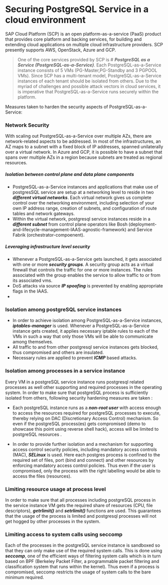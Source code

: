 # Securing PostgreSQL Service in a cloud environment

SAP Cloud Platform (SCP) is an open platform-as-a-service (PaaS) product that provides core platform and backing services, for building and extending cloud applications on multiple cloud infrastructure providers. SCP presently supports AWS, OpenStack, Azure and GCP.

>One of the core services provided by SCP is # *__PostgreSQL as a Service (PostgreSQL-as-a-Service)__*. Each PostgreSQL-as-a-Service instance consists of 5 VMs (PG-Master,PG-Standby and 3 PGPOOL VMs). Since SCP has a multi-tenant model, PostgreSQL-as-a-Service instances of each tenant should be isolated from others. Due to the myriad of challenges and possible attack vectors in cloud services, it is imperative that PostgreSQL-as-a-Service runs securely within the platform.

Measures taken to harden the security aspects of PostgreSQL-as-a-Service:
 
### Network Security
With scaling out PostgreSQL-as-a-Service over multiple AZs, there are network-related aspects to be addressed. In most of the infrastructures, an AZ maps to a subnet with a fixed block of IP addresses, spanned unilaterally over a virtual network. In Azure and GCP, it is possible to have a subnet that spans over multiple AZs in a region because subnets are treated as regional resources.

##### Isolation between control plane and data plane components

- PostgreSQL-as-a-Service instances and applications that make use of postgresSQL service are setup at a networking level to reside in two *__different virtual networks__*. Each virtual network gives us complete control over the networking environment, including selection of your own IP address range, creation of subnets, and configuration of route tables and network gateways.
- Within the virtual network, postgresql service instances reside in a *__different subnet__* from control plane operators like Bosh (deployment-and-lifecycle-management-IAAS-agnostic-framework)  and Service Fabrik (orchestrator-compoenent).

##### Leveraging infrastructure level security
 
- Whenever a PostgreSQL-as-a-Service gets launched, it gets associated with one or more *__security groups__*. A security group acts as a virtual firewall that controls the traffic for one or more instances. The rules associated with the group enables the service to allow traffic to or from its associated vms.
- DoS attacks via source *__IP spoofing__* is prevented by enabling appropriate flags in the IAAS.
- 
### Isolation among postgreSQL service instances
- In order to achieve isolation among PostgreSQL-as-a-Service instances, *__iptables-manager__* is used. Whenever a PostgreSQL-as-a-Service instance gets created, it applies necessary iptable rules to each of the VMs in such a way that only those VMs will be able to communicate among themselves.
- All traffic to and from other postgresql service instances gets blocked, thus compromised and others are insulated.
- Necessary rules are applied to prevent *__ICMP__* based attacks.

### Isolation among processes in a service instance
Every VM in a postgreSQL service instance runs postgresql related processes as well other supporting and required processes in the operating system. In order to make sure that postgreSQL process is sufficiently isolated from others, following security hardening measures are taken :

- Each postgreSQL instance runs as a *__non-root user__* with access enough to access the resources required for postgreSQL processes to execute, thereby relying on DAC (Discretionary Access Control) mechanism. So even if the postgreSQL process(es) gets compromised (demo to showcase this point using reverse shell hack), access will be limited to postgreSQL resources .

- In order to provide further isolation and a mechanism for supporting access control security policies, including  mandatory access controls (MAC), *__SELinux__* is used. Here each postgres process is confined to the required set of files, port (bind and connect) and other resources by enforcing mandatory access control policies. Thus even if the user is compromised, only the process with the right labelling would be able to access the files (resources).

### Limiting resource usage at process level

In order to make sure that all processes including postgreSQL process in the service instance VM gets the required share of resources (CPU, file descriptors), *__getrlimit()__* and *__setrlimit()__* functions are used. This guarantees that the usage of the process is limited and postgresql processes will not get hogged by other processes in the system.


### Limiting access to system calls using seccomp

Each of the processes in the postgreSQL service instance is sandboxed so that they can only make use of the required system calls. This is done using *__seccomp__*, one of the efficient ways of filtering system calls which is in turn based on BPF (Berkeley Packet Filter, a programmable packet filtering and classification system that runs within the kernel). Thus even if a process is compromised, seccomp restricts the usage of system calls to the bare minimum required.
